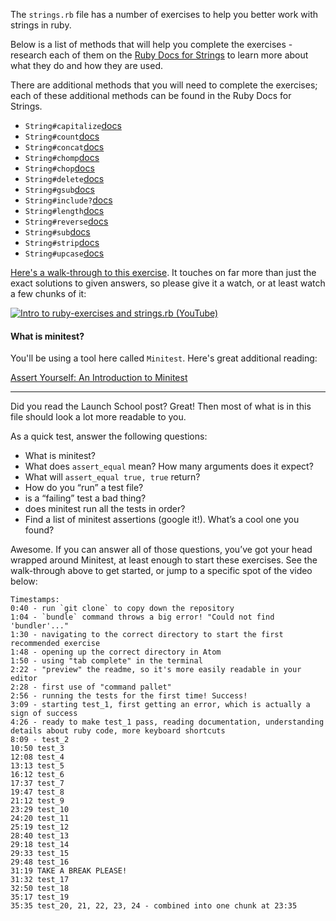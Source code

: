 The `strings.rb` file has a number of exercises to help you better work with strings in ruby.  

Below is a list of methods that will help you complete the exercises - research each of them on the [Ruby Docs for Strings](https://ruby-doc.org/core-2.6.5/String.html) to learn more about what they do and how they are used.

There are additional methods that you will need to complete the exercises; each of these additional methods can be found in the Ruby Docs for Strings.

* `String#capitalize`[docs](https://ruby-doc.org/core-2.6.5/String.html#method-i-capitalize)
* `String#count`[docs](https://ruby-doc.org/core-2.6.5/String.html#method-i-count)
* `String#concat`[docs](https://ruby-doc.org/core-2.6.5/String.html#method-i-concat)
* `String#chomp`[docs](https://ruby-doc.org/core-2.6.5/String.html#method-i-chomp)
* `String#chop`[docs](https://ruby-doc.org/core-2.6.5/String.html#method-i-chop)
* `String#delete`[docs](https://ruby-doc.org/core-2.6.5/String.html#method-i-delete)
* `String#gsub`[docs](https://ruby-doc.org/core-2.6.5/String.html#method-i-gsub)
* `String#include?`[docs](https://ruby-doc.org/core-2.6.5/String.html#method-i-include-3F)
* `String#length`[docs](https://ruby-doc.org/core-2.6.5/String.html#method-i-length)
* `String#reverse`[docs](https://ruby-doc.org/core-2.6.5/String.html#method-i-reverse)
* `String#sub`[docs](https://ruby-doc.org/core-2.6.5/String.html#method-i-sub)
* `String#strip`[docs](https://ruby-doc.org/core-2.6.5/String.html#method-i-strip)
* `String#upcase`[docs](https://ruby-doc.org/core-2.6.5/String.html#method-i-upcase)


[Here's a walk-through to this exercise](https://youtu.be/aeAkLxr5diE). It touches on far more than just the exact solutions to given answers, so please give it a watch, or at least watch a few chunks of it:

[![Intro to ruby-exercises and strings.rb (YouTube)](/images/embedded-video-screenshot-getting-started.jpg)](https://youtu.be/aeAkLxr5diE)

#### What is minitest?

You'll be using a tool here called `Minitest`. Here's great additional reading:

[Assert Yourself: An Introduction to Minitest](https://launchschool.com/blog/assert-yourself-an-introduction-to-minitest)


----------------


Did you read the Launch School post? Great! Then most of what is in this file should look a lot more readable to you.

As a quick test, answer the following questions:

- What is minitest?
- What does `assert_equal` mean? How many arguments does it expect?
- What will `assert_equal true, true` return?
- How do you “run” a test file?
- is a “failing” test a bad thing?
- does minitest run all the tests in order?
- Find a list of minitest assertions (google it!). What’s a cool one you found?

Awesome. If you can answer all of those questions, you’ve got your head wrapped around Minitest, at least enough to start these exercises. See the walk-through above to get started, or jump to a specific spot of the video below:

```
Timestamps:
0:40 - run `git clone` to copy down the repository
1:04 - `bundle` command throws a big error! "Could not find 'bundler'..."
1:30 - navigating to the correct directory to start the first recommended exercise
1:48 - opening up the correct directory in Atom
1:50 - using "tab complete" in the terminal
2:22 - "preview" the readme, so it's more easily readable in your editor
2:28 - first use of "command pallet"
2:56 - running the tests for the first time! Success!
3:09 - starting test_1, first getting an error, which is actually a sign of success
4:26 - ready to make test_1 pass, reading documentation, understanding details about ruby code, more keyboard shortcuts
8:09 - test_2
10:50 test_3
12:08 test_4
13:13 test_5
16:12 test_6
17:37 test_7
19:47 test_8
21:12 test_9
23:29 test_10
24:20 test_11
25:19 test_12
28:40 test_13
29:18 test_14
29:33 test_15
29:48 test_16
31:19 TAKE A BREAK PLEASE!
31:32 test_17
32:50 test_18
35:17 test_19
35:35 test_20, 21, 22, 23, 24 - combined into one chunk at 23:35
```
